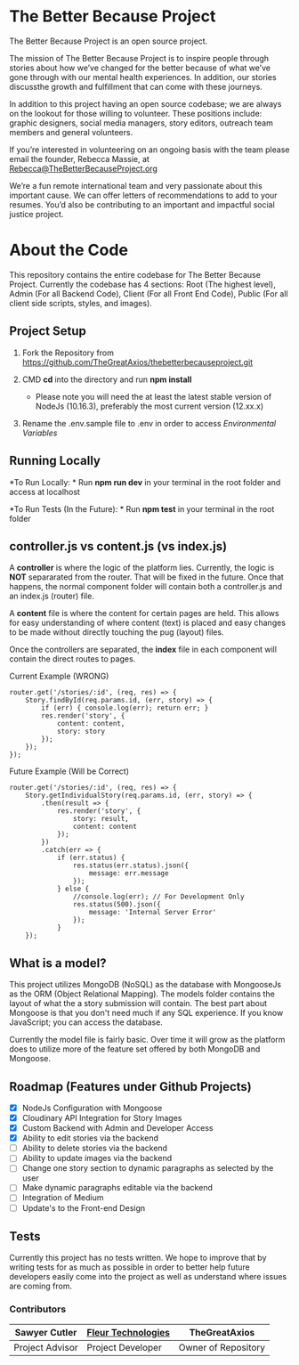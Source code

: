 # The Better Because Project

The Better Because Project is an open source project.

The mission of The Better Because Project is to inspire people through stories about how we’ve changed for the better because of what we’ve gone through with our mental health experiences. In addition, our stories discussthe growth and fulfillment that can come with these journeys.

In addition to this project having an open source codebase; we are always on the lookout for those willing to volunteer.  These positions include: graphic designers, social media managers, story editors, outreach team members and general volunteers.

If you’re interested in volunteering on an ongoing basis with the team please email the founder, Rebecca Massie, at Rebecca@TheBetterBecauseProject.org

We’re a fun remote international team and very passionate about this important cause. We can offer letters of recommendations to add to your resumes. You’d also be contributing to an important and impactful social justice project.

# About the Code

This repository contains the entire codebase for The Better Because Project.  Currently the codebase has 4 sections: Root (The highest level), Admin (For all Backend Code), Client (For all Front End Code), Public (For all client side scripts, styles, and images).

## Project Setup

1) Fork the Repository from https://github.com/TheGreatAxios/thebetterbecauseproject.git

2) CMD **cd** into the directory and run **npm install**
	- Please note you will need the at least the latest stable version of NodeJs (10.16.3), preferably the most current version (12.xx.x)

3) Rename the .env.sample file to .env in order to access *Environmental Variables*


## Running Locally

*To Run Locally: * Run **npm run dev** in your terminal in the root folder and access at localhost

*To Run Tests (In the Future): * Run **npm test** in your terminal in the root folder

## controller.js vs content.js (vs index.js)

A **controller** is where the logic of the platform lies.  Currently, the logic is **NOT** separarated from the router.  That will be fixed in the future.  Once that happens, the normal component folder will contain  both a controller.js and an index.js (router) file. 

A **content** file is where the content for certain pages are held.  This allows for easy understanding of where content (text) is placed and easy changes to be made without directly touching the pug (layout) files.

Once the controllers are separated, the **index** file in each component will contain the direct routes to pages.  

Current Example (WRONG)

	router.get('/stories/:id', (req, res) => {
		Story.findById(req.params.id, (err, story) => {
			if (err) { console.log(err); return err; }
			res.render('story', {
				content: content,
				story: story
			});
		});
	});

   Future Example (Will be Correct)
   

    router.get('/stories/:id', (req, res) => {
	    Story.getIndividualStory(req.params.id, (err, story) => {
		    .then(result => {
				res.render('story', {
					story: result,
					content: content
				});
			})
			.catch(err => {
				if (err.status) {
					res.status(err.status).json({
						message: err.message
					});
				} else {
					//console.log(err); // For Development Only
					res.status(500).json({
						message: 'Internal Server Error'
					});
				}
		});

## What is a model?

This project utilizes MongoDB (NoSQL) as the database with MongooseJs as the ORM (Object Relational Mapping). The models folder contains the layout of what the a story submission will contain.  The best part about Mongoose is that you don't need much if any SQL experience. If you know JavaScript; you can access the database.  

Currently the model file is fairly basic.  Over time it will grow as the platform does to utilize more of the feature set offered by both MongoDB and Mongoose.

## Roadmap (Features under Github Projects)

 - [X] NodeJs Configuration with Mongoose
 - [X] Cloudinary API Integration for Story Images
 - [X] Custom Backend with Admin and Developer Access
 - [X] Ability to edit stories via the backend
 - [ ] Ability to delete stories via the backend
 - [ ] Ability to update images via the backend
 - [ ] Change one story section to dynamic paragraphs as selected by the user
 - [ ] Make dynamic paragraphs editable via the backend
 - [ ] Integration of Medium
 - [ ] Update's to the Front-end Design

## Tests

Currently this project has no tests written. We hope to improve that by writing tests for as much as possible in order to better help future developers easily come into the project as well as understand where issues are coming from.

### Contributors

|Sawyer Cutler|[Fleur Technologies](https://fleurtechnologies.com) | TheGreatAxios |
|--|--|--|
| Project Advisor | Project Developer | Owner of Repository
